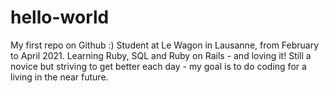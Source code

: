 # hello-world
My first repo on Github :)
Student at Le Wagon in Lausanne, from February to April 2021.
Learning Ruby, SQL and Ruby on Rails - and loving it!
Still a novice but striving to get better each day - my goal is to do coding for a living in the near future.
